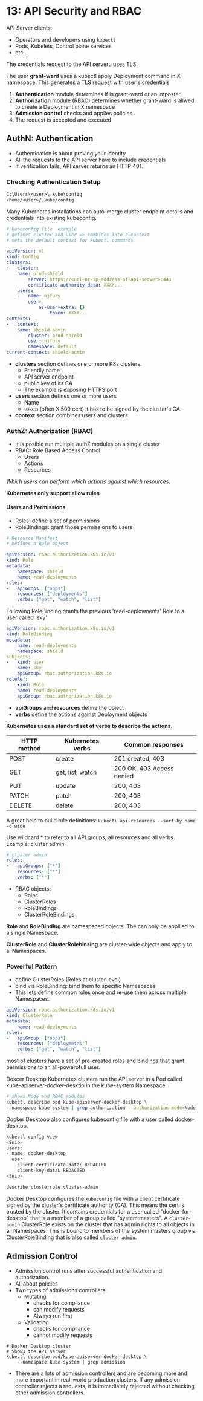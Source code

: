 # 13: API Security and RBAC 

API Server clients:
- Operators and developers using ```kubectl```
- Pods, Kubelets, Control plane services
- etc...

The credentials request to the API serveru uses TLS.

The user __grant-ward__ uses a kubectl apply Deployment command in X namespace. This generates a TLS request with user's credentials

1. __Authentication__ module determines if is grant-ward or an imposter
2. __Authorization__ module (RBAC) determines whether grant-ward is allwed to create a Deployment in X namespace
3. __Admission control__ checks and applies policies
4. The request is accepted and executed

## AuthN: Authentication

- Authentication is about proving your identity
- All the requests to the API server have to include credentials 
- If verification fails, API server returns an HTTP 401.

### Checking Authentication Setup

```txt
C:\Users\<user>\.kube\config
/home/<user>/.kube/config
```

Many Kubernetes installations can auto-merge cluster endpoint details and credentials into existing kubeconfig.

```yaml
# kubeconfig file  example
# defines cluster and user => combines into a context
# sets the default context for kubectl commands 

apiVersion: v1
kind: Config
clusters:
-   cluster:
    name: prod-shield
        server: https://<url-or-ip-address-of-api-server>:443
        certificate-authority-data: XXXX...
    users:
    -   name: njfury
        user: 
            as-user-extra: {}
                token: XXXX...
contexts:
-   context:
    name: shield-admin
        cluster: prod-shield
        user: njfury
        namespace: default
current-context: shield-admin
```

- __clusters__ section defines one or more K8s clusters. 
  - Friendly name
  - API server endpoint
  - public key of its CA 
  - The example is exposing HTTPS port
- __users__ section defines one or more users
  - Name
  - token (often X.509 cert) it has to be signed by the cluster's CA.
- __context__ section combines users  and clusters

###  AuthZ: Authorization (RBAC)

- It is posible run multiple authZ modules on a single cluster 
- RBAC: Role Based Access Control 
  - Users
  - Actions
  - Resources

_Which users can perform which actions against which resources_.

__Kubernetes only support allow rules__.

#### Users and Permissions

- Roles: define a set of permissions
- RoleBindings: grant those permissions to users

```yaml
# Resource Manifest 
# Defines a Role object

apiVersion: rbac.authorization.k8s.io/v1
kind: Role
metadata: 
    namespace: shield
    name: read-deployments
rules:
-   apiGrops: ["apps"]
    resources: ["deployments"]
    verbs: ["get", "watch", "list"]
```

Following RoleBinding grants the previous 'read-deployments' Role to a user called 'sky'

```yaml
apiVersion: rbac.authorization.k8s.io/v1
kind: RoleBinding
metadata:
    name: read-deployments
    namespace: shield
subjects;
-   kind: user
    name: sky
    apiGroup: rbac.authorization.k8s.io
roleRef:
    kind: Role
    name: read-deployments
    apiGroup: rbac.authorization.k8s.io
```

- **apiGroups** and **resources** define the object
- **verbs** define the actions against Deployment objects 

__Kubernetes uses a standard set of verbs to describe the actions__.

| HTTP method | Kubernetes verbs | Common responses |
| -- | -- | -- | 
| POST | create | 201 created, 403 |
| GET | get, list, watch | 200 OK, 403 Access denied |
| PUT | update | 200, 403 |
| PATCH | patch | 200, 403 |
| DELETE | delete | 200, 403 |

A great help to build rule definitions: ```kubectl api-resources --sort-by name -o wide```

Use wildcard * to refer to all API groups, all resources and all verbs. Example: cluster admin

```yaml
# cluster admin 
rules:
-   apiGroups: ["*"]
    resources: ["*"]
    verbs: ["*"]
```

- RBAC objects:
  - Roles
  - ClusterRoles
  - RoleBindings
  - ClusterRoleBindings

__Role__ and __RoleBinding__ are namespaced objects: The can only be appllied to a single Namespace.

__ClusterRole__ and __ClusterRolebinsing__ are cluster-wide objects and apply to al Namespaces.

### Powerful Pattern

- define ClusterRoles (Roles at cluster level)
- bind via RoleBinding: bind them to specific Namespaces
- This lets define common roles once and re-use them across multiple Namespaces.

```yaml
apiVersion: rbac.authorization.k8s.io/v1
kind: ClusterRole
metadata:
    name: read-deployments
rules:
-   apiGroup: ["apps"]
    resources: ["deploymetns"]
    verbs: ["get", "watch", "list"]
```

most of clusters have a set of pre-created roles and bindings that grant permissions to an all-powerofull user.

Dokcer Desktop Kubernetes clusters run the API server in a Pod called kube-apiserver-docker-desktio in the kube-system Namespace. 

```sh
# shows Node and RBAC modules
kubectl describe pod kube-apiserver-docker-desktop \
--namespace kube-system | grep authorization --authorization-mode=Node,RBAC
```

Docker Desktoop also configures kubeconfig file with a user called docker-desktop.

```sh
kubectl config view
<Snip>
users:
- name: docker-desktop
  user:
    client-certificate-data: REDACTED
    client-key-dataL REDACTED
<Snip>
```

```sh
describe clusterrole cluster-admin
```

Docker Desktop configures the ```kubeconfig``` file with a client certificate signed by the cluster's certificate authority (CA). This means the cert is trusted by the cluster. It contains credentials for a user called "docker-for-desktop" that is a member of a group called "system:masters". A ```cluster-admin``` ClusterRole exists on the cluster that has admin rights to all objects in all Namespaces. This is bound to members of the system:masters group via ClusterRoleBinding that is also called ```cluster-admin```.

## Admission Control

- Admission control runs after successful authentication and authorization.
- All about policies
- Two types of admissions controllers:
  - Mutating
    - checks for compliance
    - can modify requests
    - Always run first 
  - Validating
    - checks for compliance 
    - cannot modify requests 

```
# Docker Desktop cluster
# Shows the API server 
kubectl describe pod/kube-apiserver-docker-desktop \
    --namespace kube-system | grep admission 
```

- There are a lots of admission controllers and are becoming more and more important in real-world production clusters.
If any admission controller rejects a requests, it is immediately rejected without checking other admission controllers. 
